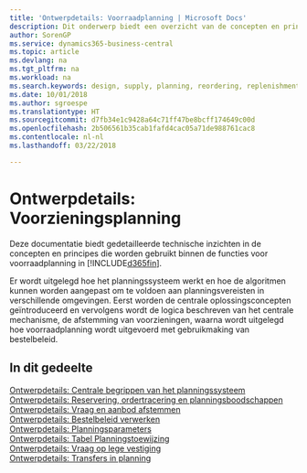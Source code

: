 ```yaml
---
title: 'Ontwerpdetails: Voorraadplanning | Microsoft Docs'
description: Dit onderwerp biedt een overzicht van de concepten en principes die worden gebruikt binnen de functies voor voorraadplanning in Business Central.
author: SorenGP
ms.service: dynamics365-business-central
ms.topic: article
ms.devlang: na
ms.tgt_pltfrm: na
ms.workload: na
ms.search.keywords: design, supply, planning, reordering, replenishment
ms.date: 10/01/2018
ms.author: sgroespe
ms.translationtype: HT
ms.sourcegitcommit: d7fb34e1c9428a64c71ff47be8bcff174649c00d
ms.openlocfilehash: 2b506561b35cab1fafd4cac05a71de988761cac8
ms.contentlocale: nl-nl
ms.lasthandoff: 03/22/2018

---
```

# <a name="design-details-supply-planning"></a>Ontwerpdetails: Voorzieningsplanning
Deze documentatie biedt gedetailleerde technische inzichten in de concepten en principes die worden gebruikt binnen de functies voor voorraadplanning in [!INCLUDE[d365fin](includes/d365fin_md.md)].  

Er wordt uitgelegd hoe het planningssysteem werkt en hoe de algoritmen kunnen worden aangepast om te voldoen aan planningsvereisten in verschillende omgevingen. Eerst worden de centrale oplossingsconcepten geïntroduceerd en vervolgens wordt de logica beschreven van het centrale mechanisme, de afstemming van voorzieningen, waarna wordt uitgelegd hoe voorraadplanning wordt uitgevoerd met gebruikmaking van bestelbeleid.  

## <a name="in-this-section"></a>In dit gedeelte  
[Ontwerpdetails: Centrale begrippen van het planningssysteem](design-details-central-concepts-of-the-planning-system.md)  
[Ontwerpdetails: Reservering, ordertracering en planningsboodschappen](design-details-reservation-order-tracking-and-action-messaging.md)  
[Ontwerpdetails: Vraag en aanbod afstemmen](design-details-balancing-demand-and-supply.md)  
[Ontwerpdetails: Bestelbeleid verwerken](design-details-handling-reordering-policies.md)  
[Ontwerpdetails: Planningsparameters](design-details-planning-parameters.md)  
[Ontwerpdetails: Tabel Planningstoewijzing](design-details-planning-assignment-table.md)  
[Ontwerpdetails: Vraag op lege vestiging](design-details-demand-at-blank-location.md)  
[Ontwerpdetails: Transfers in planning](design-details-transfers-in-planning.md)

